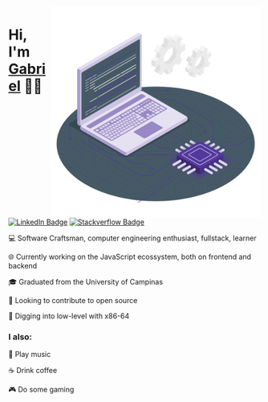 <img src="./.github/cpu.svg" width="420px" height="420px"  align='right' />

<h1>Hi, I'm <a href="https://www.linkedin.com/in/gabrielsanttana" target="_blank">Gabriel</a> 👋🏽</h1>

[![LinkedIn Badge](https://img.shields.io/badge/-LinkedIn-blue?style=flat-square&logo=Linkedin&logoColor=white&link=https://www.linkedin.com/in/gabrielsanttana/)](https://www.linkedin.com/in/gabrielsanttana/)
[![Stackverflow Badge](https://img.shields.io/badge/Stack%20Overflow-FE7A16?style=flat-square&logo=stack%20overflow&logoColor=fff)](https://stackoverflow.com/users/12422017/gabriel-santana)

<p>💻 Software Craftsman, computer engineering enthusiast, fullstack, learner</p>

<p>🌐 Currently working on the JavaScript ecossystem, both on frontend and backend</p>

<p>🎓 Graduated from the University of Campinas</p>

<p>📖 Looking to contribute to open source</p>

<p>🔣 Digging into low-level with x86-64</p>

### I also:

🎸 Play music

☕ Drink coffee

🎮 Do some gaming
